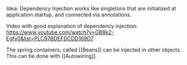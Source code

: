 Idea: Dependency Injection works like singletons that are initialized at application startup, and connected via annotations.

Video with good explanation of dependency injection: https://www.youtube.com/watch?v=GB8k2-Egfv0&list=PLC97BDEFDCDD169D7

The spring containers, called [[Beans]] can be injected in other objects. This can be done with [[Autowiring]].